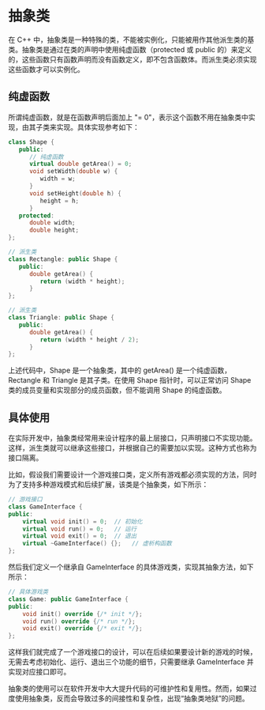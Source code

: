 # 抽象类
在 C++ 中，抽象类是一种特殊的类，不能被实例化，只能被用作其他派生类的基类。抽象类是通过在类的声明中使用纯虚函数（protected 或 public 的）来定义的，这些函数只有函数声明而没有函数定义，即不包含函数体。而派生类必须实现这些函数才可以实例化。

## 纯虚函数
所谓纯虚函数，就是在函数声明后面加上 "= 0"，表示这个函数不用在抽象类中实现，由其子类来实现。具体实现参考如下：
```cpp
class Shape { 
   public:
      // 纯虚函数
      virtual double getArea() = 0;
      void setWidth(double w) {
         width = w;
      }
      void setHeight(double h) {
         height = h;
      }
   protected:
      double width;
      double height;
};

// 派生类
class Rectangle: public Shape {
   public:
      double getArea() { 
         return (width * height); 
      }
};

// 派生类
class Triangle: public Shape {
   public:
      double getArea() { 
         return (width * height / 2); 
      }
};
```

上述代码中，Shape 是一个抽象类，其中的 getArea() 是一个纯虚函数，Rectangle 和 Triangle 是其子类。在使用 Shape 指针时，可以正常访问 Shape 类的成员变量和实现部分的成员函数，但不能调用 Shape 的纯虚函数。

## 具体使用
在实际开发中，抽象类经常用来设计程序的最上层接口，只声明接口不实现功能。这样，派生类就可以继承这些接口，并根据自己的需要加以实现。这种方式也称为接口隔离。

比如，假设我们需要设计一个游戏接口类，定义所有游戏都必须实现的方法，同时为了支持多种游戏模式和后续扩展，该类是个抽象类，如下所示：
```cpp
// 游戏接口
class GameInterface {
public:
    virtual void init() = 0;  // 初始化
    virtual void run() = 0;   // 运行
    virtual void exit() = 0;  // 退出
    virtual ~GameInterface() {};   // 虚析构函数
};
```

然后我们定义一个继承自 GameInterface 的具体游戏类，实现其抽象方法，如下所示：
```cpp
// 具体游戏类
class Game: public GameInterface {
public:
    void init() override {/* init */};
    void run() override {/* run */};
    void exit() override {/* exit */};
};
```

这样我们就完成了一个游戏接口的设计，可以在后续如果要设计新的游戏的时候，无需去考虑初始化、运行、退出三个功能的细节，只需要继承 GameInterface 并实现对应接口即可。

抽象类的使用可以在软件开发中大大提升代码的可维护性和复用性。然而，如果过度使用抽象类，反而会导致过多的间接性和复杂性，出现“抽象类地狱”的问题。